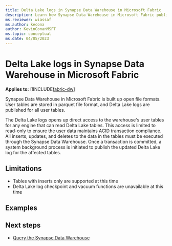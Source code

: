 ```yaml
---
title: Delta Lake logs in Synapse Data Warehouse in Microsoft Fabric
description: Learn how Synapse Data Warehouse in Microsoft Fabric publishes Delta Lake logs
ms.reviewer: wiassaf
ms.author: kecona
author: KevinConanMSFT
ms.topic: conceptual
ms.date: 04/05/2023
---
```


# Delta Lake logs in Synapse Data Warehouse in Microsoft Fabric 

**Applies to:** [!INCLUDE[fabric-dw](includes/applies-to-version/fabric-dw.md)]

Synapse Data Warehouse in Microsoft Fabric is built up open file formats. User tables are stored in parquet file format, and Delta Lake logs are published for all user tables.  

The Delta Lake logs opens up direct access to the warehouse's user tables for any engine that can read Delta Lake tables. This access is limited to read-only to ensure the user data maintains ACID transaction compliance. All inserts, updates, and deletes to the data in the tables must be executed through the Synapse Data Warehouse. Once a transaction is committed, a system background process is initiated to publish the updated Delta Lake log for the affected tables.

## Limitations

- Tables with inserts only are supported at this time
- Delta Lake log checkpoint and vacuum functions are unavailable at this time

## Examples

## Next steps

- [Query the Synapse Data Warehouse](query-warehouse.md)
